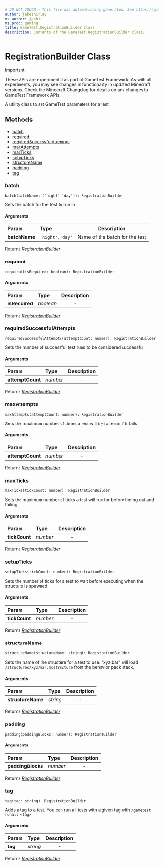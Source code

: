 ```yaml
---
# DO NOT TOUCH — This file was automatically generated. See https://github.com/Mojang/MinecraftScriptingApiDocsGenerator to modify descriptions, examples, etc.
author: jakeshirley
ms.author: jashir
ms.prod: gaming
title: GameTest.RegistrationBuilder Class
description: Contents of the GameTest.RegistrationBuilder class.
---
```

# RegistrationBuilder Class
>[!IMPORTANT]
>These APIs are experimental as part of GameTest Framework. As with all experiments, you may see changes in functionality in updated Minecraft versions. Check the Minecraft Changelog for details on any changes to GameTest Framework APIs.

A utility class to set GameTest parameters for a test


## Methods
- [batch](#batch)
- [required](#required)
- [requiredSuccessfulAttempts](#requiredsuccessfulattempts)
- [maxAttempts](#maxattempts)
- [maxTicks](#maxticks)
- [setupTicks](#setupticks)
- [structureName](#structurename)
- [padding](#padding)
- [tag](#tag)
  
### **batch**
`
batch(batchName: ('night'|'day')): RegistrationBuilder
`

Sets the batch for the test to run in
#### Arguments
| Param | Type | Description |
| :--- | :--- | :---: |
| **batchName** | `'night'`, `'day'` | Name of the batch for the test |

Returns [*RegistrationBuilder*](RegistrationBuilder.md)


### **required**
`
required(isRequired: boolean): RegistrationBuilder
`

#### Arguments
| Param | Type | Description |
| :--- | :--- | :---: |
| **isRequired** | *boolean* | - |

Returns [*RegistrationBuilder*](RegistrationBuilder.md)


### **requiredSuccessfulAttempts**
`
requiredSuccessfulAttempts(attemptCount: number): RegistrationBuilder
`

Sets the number of successful test runs to be considered successful
#### Arguments
| Param | Type | Description |
| :--- | :--- | :---: |
| **attemptCount** | *number* | - |

Returns [*RegistrationBuilder*](RegistrationBuilder.md)


### **maxAttempts**
`
maxAttempts(attemptCount: number): RegistrationBuilder
`

Sets the maximum number of times a test will try to rerun if it fails
#### Arguments
| Param | Type | Description |
| :--- | :--- | :---: |
| **attemptCount** | *number* | - |

Returns [*RegistrationBuilder*](RegistrationBuilder.md)


### **maxTicks**
`
maxTicks(tickCount: number): RegistrationBuilder
`

Sets the maximum number of ticks a test will run for before timing out and failing
#### Arguments
| Param | Type | Description |
| :--- | :--- | :---: |
| **tickCount** | *number* | - |

Returns [*RegistrationBuilder*](RegistrationBuilder.md)


### **setupTicks**
`
setupTicks(tickCount: number): RegistrationBuilder
`

Sets the number of ticks for a test to wait before executing when the structure is spawned
#### Arguments
| Param | Type | Description |
| :--- | :--- | :---: |
| **tickCount** | *number* | - |

Returns [*RegistrationBuilder*](RegistrationBuilder.md)


### **structureName**
`
structureName(structureName: string): RegistrationBuilder
`

Sets the name of the structure for a test to use. "xyz:bar" will load `/structures/xyz/bar.mcstructure` from the behavior pack stack.
#### Arguments
| Param | Type | Description |
| :--- | :--- | :---: |
| **structureName** | *string* | - |

Returns [*RegistrationBuilder*](RegistrationBuilder.md)


### **padding**
`
padding(paddingBlocks: number): RegistrationBuilder
`

#### Arguments
| Param | Type | Description |
| :--- | :--- | :---: |
| **paddingBlocks** | *number* | - |

Returns [*RegistrationBuilder*](RegistrationBuilder.md)


### **tag**
`
tag(tag: string): RegistrationBuilder
`

Adds a tag to a test. You can run all tests with a given tag with `/gametest runall <tag>`
#### Arguments
| Param | Type | Description |
| :--- | :--- | :---: |
| **tag** | *string* | - |

Returns [*RegistrationBuilder*](RegistrationBuilder.md)


